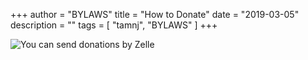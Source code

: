 +++
author = "BYLAWS"
title = "How to Donate"
date = "2019-03-05"
description = ""
tags = [
    "tamnj", "BYLAWS"
]
+++


 
 
![You can send donations by Zelle](../images/zelle.jpg "Title")  
